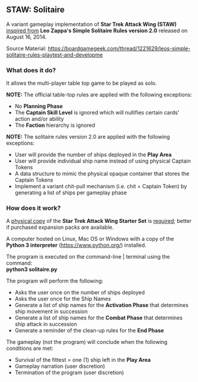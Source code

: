 ## STAW: Solitaire
A variant gameplay implementation of <b>Star Trek Attack Wing (STAW)</b> <u>inspired from</u> <b>Leo Zappa's Simple Solitaire Rules version 2.0</b> released on August 16, 2014.

Source Material: https://boardgamegeek.com/thread/1221629/leos-simple-solitaire-rules-playtest-and-developme

### What does it do?
It allows the multi-player table top game to be played as solo.

<b>NOTE:</b> The official table-top rules are applied with the following exceptions:
* No <b>Planning Phase</b>
* The <b>Captain Skill Level</b> is ignored which will nullifies certain cards' action and/or ability
* The <b>Faction</b> hierarchy is ignored

<b>NOTE:</b> The solitaire rules version 2.0 are applied with the following exceptions:
* User will provide the number of ships deployed in the <b>Play Area</b>
* User will provide individual ship name instead of using physical Captain Tokens
* A data structure to mimic the physical opaque container that stores the Captain Tokens
* Implement a variant chit-pull mechanism (i.e. chit = Captain Token) by generating a list of ships per gameplay phase

### How does it work?
A <u>physical copy</u> of the <b>Star Trek Attack Wing Starter Set</b> is <u>required</u>; better if purchased expansion packs are available.

A computer hosted on Linux, Mac OS or Windows with a copy of the <b>Python 3 interpreter</b> (https://www.python.org/) installed.

The program is executed on the command-line | terminal using the command:<br>
<b>python3 solitaire.py</b>

The program will perform the following:
* Asks the user once on the number of ships deployed
* Asks the user once for the Ship Names
* Generate a list of ship names for the <b>Activation Phase</b> that determines ship movement in succession
* Generate a list of ship names for the <b>Combat Phase</b> that determines ship attack in succession
* Generate a reminder of the clean-up rules for the <b>End Phase</b>

The gameplay (not the program) will conclude when the following conditions are met:
* Survival of the fittest = one (1) ship left in the <b>Play Area</b>
* Gameplay narration (user discretion)
* Termination of the program (user discretion)
